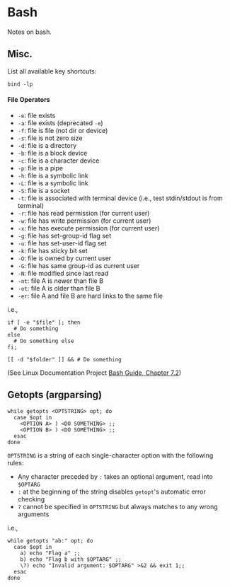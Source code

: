 # Bash

Notes on bash.

## Misc.

List all available key shortcuts:
```
bind -lp
```

#### File Operators

* `-e`: file exists
* `-a`: file exists (deprecated `-e`)
* `-f`: file is file (not dir or device)
* `-s`: file is not zero size
* `-d`: file is a directory
* `-b`: file is a block device
* `-c`: file is a character device
* `-p`: file is a pipe
* `-h`: file is a symbolic link
* `-L`: file is a symbolic link
* `-S`: file is a socket
* `-t`: file is associated with terminal device (i.e., test stdin/stdout is from terminal)
* `-r`: file has read permission (for current user)
* `-w`: file has write permission (for current user)
* `-x`: file has execute permission (for current user)
* `-g`: file has set-group-id flag set
* `-u`: file has set-user-id flag set
* `-k`: file has sticky bit set
* `-O`: file is owned by current user
* `-G`: file has same group-id as current user
* `-N`: file modified since last read
* `-nt`: file A is newer than file B
* `-ot`: file A is older than file B
* `-er`: file A and file B are hard links to the same file

i.e.,

```
if [ -e "$file" ]; then
  # Do something
else
  # Do something else
fi;
```
```
[[ -d "$folder" ]] && # Do something
```

(See Linux Documentation Project [Bash Guide, Chapter 7.2](http://tldp.org/LDP/abs/html/fto.html))

## Getopts (argparsing)

```
while getopts <OPTSTRING> opt; do
  case $opt in
    <OPTION A> ) <DO SOMETHING> ;;
    <OPTION B> ) <DO SOMETHING> ;;
  esac
done
```

`OPTSTRING` is a string of each single-character option with the following rules:
* Any character preceded by `:` takes an optional argument, read into `$OPTARG`
* `:` at the beginning of the string disables `getopt`'s automatic error checking
* `?` cannot be specified in `OPTSTRING` but always matches to any wrong arguments

i.e.,

```
while getopts "ab:" opt; do
  case $opt in
    a) echo "Flag a" ;;
    b) echo "Flag b with $OPTARG" ;;
    \?) echo "Invalid argument: $OPTARG" >&2 && exit 1;;
  esac
done
```
